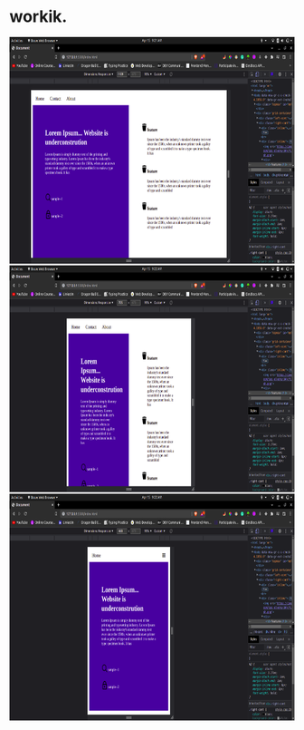 # workik.
<img src="1.png" alt="" width="600" height="400">
<img src="2.png" alt="" width="600" height="400">
<img src="3.png" alt="" width="600" height="400">
